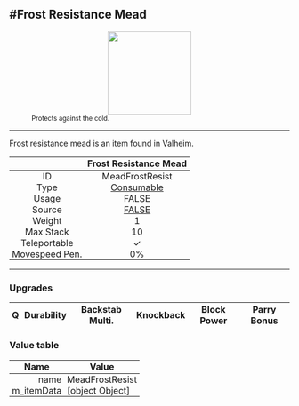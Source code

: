 <meta property="og:title" content="Frost Resistance Mead - MoreValheim" /><meta property="og:type" content="website" /><meta property="og:image" content="/assets/frost_resistance_mead.png" /><meta property="og:description" content="Frost Resistance Mead is an item found in Valheim." /><meta name="theme-color" content="#546D78"><meta name="twitter:card" content="summary_large_image">
#Frost Resistance Mead
-------------
<style>img {width:20px;}.tb {width:150px;display: block;margin-left: auto;margin-right: auto;}</style>

<style>.md-typeset table:not([class]) th:not([align]) {min-width:unset!important;}</style>
<style>td{padding:0em 0.3em!important;text-align:center!important;border-left:.05rem solid var(--md-default-fg-color--lightest)}</style>

<style>th{padding:0.1em 0.3em!important;text-align:center!important;font-weight:bold}</style>

<style>pre{text-align:right!important}</style>
<style>table tr td:first-child {border-left: 0;};</style>

<figure><img src="/assets/frost_resistance_mead.png" class="tb" /><figcaption><small>Protects against the cold.</small></figcaption></figure>

-------------

Frost resistance mead is an item found in Valheim.

|        | Frost Resistance Mead              |
| ----------- | ------------------------------------ |
| ID |MeadFrostResist
| Type | [Consumable](../../types/consumable)
| Usage | FALSE<br>
| Source | [FALSE](../../items/false)
| Weight | 1 |
| Max Stack | 10 |
| Teleportable | ✓
| Movespeed Pen. | 0%


-------------

### Upgrades
| Q | Durability | Backstab Multi. | Knockback | Block Power | Parry Bonus
| - | - | - | - | - | - 


### Value table
| Name | Value
| - | - |
| <div style="text-align:right">name</div> | <div style="text-align:left">MeadFrostResist</div> | 
| <div style="text-align:right">m_itemData</div> | <div style="text-align:left">[object Object]</div> | 
